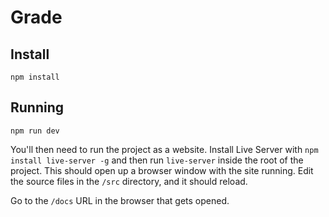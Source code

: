 # Grade

## Install

`npm install`

## Running

`npm run dev`

You'll then need to run the project as a website. Install Live Server with `npm install live-server -g` and then run `live-server` inside the root of the project. This should open up a browser window with the site running. Edit the source files in the `/src` directory, and it should reload.

Go to the `/docs` URL in the browser that gets opened.
